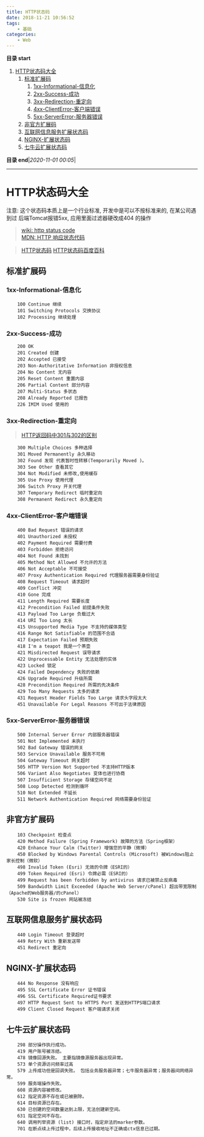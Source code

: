 ```yaml
---
title: HTTP状态码
date: 2018-11-21 10:56:52
tags: 
    - 基础
categories: 
    - Web
---
```


**目录 start**

1. [HTTP状态码大全](#http状态码大全)
    1. [标准扩展码](#标准扩展码)
        1. [1xx-Informational-信息化](#1xx-informational-信息化)
        1. [2xx-Success-成功](#2xx-success-成功)
        1. [3xx-Redirection-重定向](#3xx-redirection-重定向)
        1. [4xx-ClientError-客户端错误](#4xx-clienterror-客户端错误)
        1. [5xx-ServerError-服务器错误](#5xx-servererror-服务器错误)
    1. [非官方扩展码](#非官方扩展码)
    1. [互联网信息服务扩展状态码](#互联网信息服务扩展状态码)
    1. [NGINX-扩展状态码](#nginx-扩展状态码)
    1. [七牛云扩展状态码](#七牛云扩展状态码)

**目录 end**|_2020-11-01 00:05_|
****************************************
# HTTP状态码大全

注意: 这个状态码本质上是一个行业标准, 开发中是可以不按标准来的, 在某公司遇到过 后端Tomcat报错5xx, 应用里面过滤器硬改成404 的操作

> [wiki: http status code](https://en.wikipedia.org/wiki/List_of_HTTP_status_codes)  
> [MDN: HTTP 响应状态代码](https://developer.mozilla.org/zh-CN/docs/Web/HTTP/Status)

> [HTTP状态码](http://www.runoob.com/http/http-status-codes.html)
> [HTTP状态码百度百科](https://baike.baidu.com/item/HTTP%E7%8A%B6%E6%80%81%E7%A0%81)

## 标准扩展码

### 1xx-Informational-信息化
```
    100 Continue 继续
    101 Switching Protocols 交换协议
    102 Processing 继续处理
```
### 2xx-Success-成功
```
    200 OK
    201 Created 创建
    202 Accepted 已接受
    203 Non-Authoritative Information 非授权信息
    204 No Content 无内容
    205 Reset Content 重置内容
    206 Partial Content 部分内容
    207 Multi-Status 多状态
    208 Already Reported 已报告
    226 IMIM Used 使用的
```
### 3xx-Redirection-重定向
> [HTTP返回码中301与302的区别  ](http://blog.163.com/darkness@yeah/blog/static/131774484201221495129735/)

```
    300 Multiple Choices 多种选择
    301 Moved Permanently 永久移动
    302 Found 发现 代表暂时性转移(Temporarily Moved )。
    303 See Other 查看其它
    304 Not Modified 未修改,使用缓存
    305 Use Proxy 使用代理
    306 Switch Proxy 开关代理
    307 Temporary Redirect 临时重定向
    308 Permanent Redirect 永久重定向
```
### 4xx-ClientError-客户端错误
```
    400 Bad Request 错误的请求
    401 Unauthorized 未授权
    402 Payment Required 需要付费
    403 Forbidden 拒绝访问
    404 Not Found 未找到
    405 Method Not Allowed 不允许的方法
    406 Not Acceptable 不可接受
    407 Proxy Authentication Required 代理服务器需要身份验证
    408 Request Timeout 请求超时
    409 Conflict 冲突
    410 Gone 完成
    411 Length Required 需要长度
    412 Precondition Failed 前提条件失败
    413 Payload Too Large 负载过大
    414 URI Too Long 太长
    415 Unsupported Media Type 不支持的媒体类型
    416 Range Not Satisfiable 的范围不合适
    417 Expectation Failed 预期失败
    418 I'm a teapot 我是一个茶壶
    421 Misdirected Request 误导请求
    422 Unprocessable Entity 无法处理的实体
    423 Locked 锁定
    424 Failed Dependency 失败的依赖
    426 Upgrade Required 升级所需
    428 Precondition Required 所需的先决条件
    429 Too Many Requests 太多的请求
    431 Request Header Fields Too Large 请求头字段太大
    451 Unavailable For Legal Reasons 不可出于法律原因
```

### 5xx-ServerError-服务器错误
```
    500 Internal Server Error 内部服务器错误
    501 Not Implemented 未执行
    502 Bad Gateway 错误的网关
    503 Service Unavailable 服务不可用
    504 Gateway Timeout 网关超时
    505 HTTP Version Not Supported 不支持HTTP版本
    506 Variant Also Negotiates 变体也进行协商
    507 Insufficient Storage 存储空间不足
    508 Loop Detected 检测到循环
    510 Not Extended 不延长
    511 Network Authentication Required 网络需要身份验证
```

## 非官方扩展码
```
    103 Checkpoint 检查点
    420 Method Failure (Spring Framework) 故障的方法（Spring框架）
    420 Enhance Your Calm (Twitter) 增强您的平静（微博）
    450 Blocked by Windows Parental Controls (Microsoft) 被Windows阻止家长控制（微软）
    498 Invalid Token (Esri) 无效的令牌（ESRI的）
    499 Token Required (Esri) 令牌必需（ESRI的）
    499 Request has been forbidden by antivirus 请求已被禁止反病毒
    509 Bandwidth Limit Exceeded (Apache Web Server/cPanel) 超出带宽限制（Apache的Web服务器/的cPanel）
    530 Site is frozen 网站被冻结
```
## 互联网信息服务扩展状态码
```
    440 Login Timeout 登录超时
    449 Retry With 重新发送带
    451 Redirect 重定向
```

## NGINX-扩展状态码
```
    444 No Response 没有响应
    495 SSL Certificate Error 证书错误
    496 SSL Certificate Required证书要求
    497 HTTP Request Sent to HTTPS Port 发送到HTTPS端口请求
    499 Client Closed Request 客户端请求关闭
```

## 七牛云扩展状态码
```
    298 部分操作执行成功。
    419 用户账号被冻结。
    478 镜像回源失败。 主要指镜像源服务器出现异常。
    573 单个资源访问频率过高
    579 上传成功但是回调失败。 包括业务服务器异常；七牛服务器异常；服务器间网络异常。
    599 服务端操作失败。
    608 资源内容被修改。
    612 指定资源不存在或已被删除。
    614 目标资源已存在。
    630 已创建的空间数量达到上限，无法创建新空间。
    631 指定空间不存在。
    640 调用列举资源 (list) 接口时，指定非法的marker参数。
    701 在断点续上传过程中，后续上传接收地址不正确或ctx信息已过期。
```
